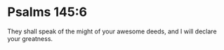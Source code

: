 # Psalms 145:6

They shall speak of the might of your awesome deeds, and I will declare your greatness.
